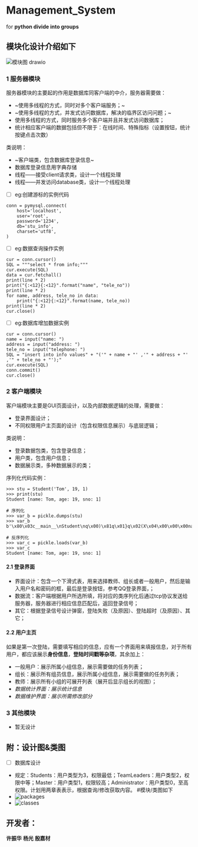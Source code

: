 # Management_System
for **python divide into groups**


## 模块化设计介绍如下
![模块图 drawio](https://user-images.githubusercontent.com/88447898/168292833-f2181670-0c4f-433e-aba6-d53867d1e022.svg)


### 1 服务器模块
服务器模块的主要起的作用是数据库同客户端的中介，服务器需要做：
- ~使用多线程的方式，同时对多个客户端服务；~
- ~使用多线程的方式，并发式访问数据库，解决的临界区访问问题；~
- 使用多线程的方式，同时服务多个客户端并且并发式访问数据库；
- 统计相应客户端的数据包括但不限于：在线时间、特殊指标（设置按钮，统计按键点击次数）

类说明：
- ~客户端类，包含数据库登录信息~
- 数据库登录信息用字典存储
- 线程——接受client请求类，设计一个线程处理
- 线程——并发访问database类，设计一个线程处理


- [ ] eg:创建游标的实例代码
```
conn = pymysql.connect(
    host='localhost',
    user='root',
    password='1234',
    db='stu_info',
    charset='utf8',
)
```

- [ ] eg:数据查询操作实例
```
cur = conn.cursor()
SQL = """select * from info;"""
cur.execute(SQL)
data = cur.fetchall()
print(line * 2)
print("{:<12}{:<12}".format("name", "tele_no"))
print(line * 2)
for name, address, tele_no in data:
    print("{:<12}{:<12}".format(name, tele_no))
print(line * 2)
cur.close()
```

- [ ] eg:数据库增加数据实例
```
cur = conn.cursor()
name = input("name: ")
address = input("address: ")
tele_no = input("telephone: ")
SQL = "insert into info values" + "('" + name + "' ,'" + address + "' ,'" + tele_no + "');"
cur.execute(SQL)
conn.commit()
cur.close()
```
### 2 客户端模块
客户端模块主要是GUI页面设计，以及内部数据逻辑的处理，需要做：
- 登录界面设计；
- 不同权限用户主页面的设计（包含权限信息展示）与底层逻辑；

类说明：
- 登录数据包类，包含登录信息；
- 用户类，包含用户信息；
- 数据展示类，多种数据展示的类；

序列化代码实例：
```
>>> stu = Student('Tom', 19, 1)
>>> print(stu)
Student [name: Tom, age: 19, sno: 1]

# 序列化
>>> var_b = pickle.dumps(stu)
>>> var_b
b'\x80\x03c__main__\nStudent\nq\x00)\x81q\x01}q\x02(X\x04\x00\x00\x00nameq\x03X\x03\x00\x00\x00Tomq\x04X\x03\x00\x00\x00ageq\x05K\x13X\x03\x00\x00\x00snoq\x06K\x01ub.'

# 反序列化
>>> var_c = pickle.loads(var_b)
>>> var_c
Student [name: Tom, age: 19, sno: 1]

```

#### 2.1 登录界面
- 界面设计：包含一个下滑式表，用来选择教师、组长或者一般用户，然后是输入用户名和密码的框，最后是登录按钮，参考QQ登录界面，；
- 数据流：客户端根据用户所选所填，将对应的类序列化后通过tcp协议发送给服务器，服务器进行相应信息匹配后，返回登录信号；
- 其它：根据登录信号设计弹窗，登陆失败（及原因）、登陆超时（及原因）、其它；

#### 2.2 用户主页
如果是第一次登陆，需要填写相应的信息，应有一个界面用来填报信息，对于所有用户，都应该展示**身份信息**，**登陆时间戳等杂项**，其余加上：
- 一般用户：展示所属小组信息，展示需要做的任务列表；
- 组长：展示所有组员信息，展示所属小组信息，展示需要做的任务列表；
- 教师：展示所有小组的可展开列表（展开后显示组长的视图）；
- *数据统计界面：展示统计信息*
- *数据维护界面：展示所需修改部分*

### 3 其他模块
- 暂无设计

## 附：设计图&类图
- [ ] 数据库设计
- 规定：Students：用户类型为3，权限最低；TeamLeaders：用户类型2，权限中等；Master：用户类型1，权限较高；Administrator：用户类型0，至高权限。计划用两章表表示，根据查询/修改获取内容。
#模块/类图如下
- ![packages](https://user-images.githubusercontent.com/88447898/170612416-bfc65b8e-68e9-4888-8d03-647807b46002.svg)
- ![classes](https://user-images.githubusercontent.com/88447898/170612436-71dc60a5-51e9-4822-b64d-ab9b012f0cf6.svg)





## 开发者：
**许振华**
**杨光**
**殷嘉材**
